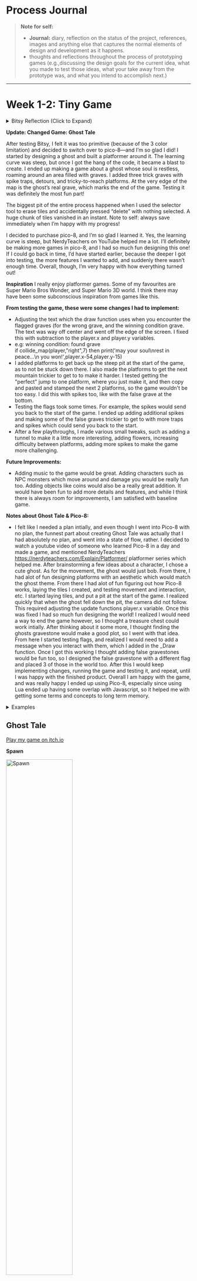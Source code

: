 
# Process Journal

> **Note for self:**
>- **Journal:** diary, reflection on the status of the project, references, images and anything else that captures the normal elements of design and development as it happens.
>- thoughts and reflections throughout the process of prototyping games (e.g.,discussing the design goals for the current idea, what you made to test those ideas, what your take away from the prototype was, and what you intend to accomplish next.) 

---

# Week 1-2: Tiny Game


<details>
<summary> Bitsy Reflection (Click to Expand)</summary>
	
   After reflecting, and playing various inspiring Bitsy games, I have narrowed my focus to a Bitsy game. I like the dialogue, and simplistic art style. 

   The scene is at the shore. A raven sits there. An orca resides in the water. The characters journey is about finding guidance and comfort in nature at the shore, as they drift on their way to finding their purpose. 
   
   Rather than going to different rooms, the player walks along the beach in the same scene, collecting items along the beach. As the player collects various different items along the beach, the dialogue progresses, revealing the characters internal journey.

   Characters: 
   - Orca: Wise, mysterious. Knows the ancient, deep, mysterious wisdom of the ocean. Deep, like the ocean. The orca ocassionaly and majestically surfaces. Truly a sight to see when he surfaces, he spouts grand wisdom, before he returns to his pod.
   - Raven: the Trickster: May act as a guide. Sharp and confrontational in nature, in contrast with the orca. Vapid, like the air. The Raven croaks and caws, and flaps it's wings around.

   Items: 
   - Driftwood: May reveal objects, perhaps carvings, for the player to see. Maybe even symbolic of people.
   - Sea glass: Symbolizes transformation. Even from the roughest of seas, can bring a beautiful gem.
   - Shell: Triggers a childhood memory, about simpler times.
   - Fishing net: 

**Notes about Testing Bitsy:**
- I really liked the dialogue and simplicity with Bitsy. I spent a decent amount of time trying to figure out how to use it, seeing if I could add more than 3 colors into the color palette with the code. After I decided 3 colors wouldn't work (and a youtuber who confirmed I should infact stop) for my idea I decided to try Pico-8. I felt like I had a solid plan with my original idea. It was supposed to be a relatively fast game but have impactful dialogue about changes in life. From the games I tested in Bitsy, my favourite part about them is how impactful they can be, from this perspective. 
- Favourite Bitsy Games I tested:
  
https://zenzoa.itch.io/wandering-home

https://le-onionboi.itch.io/spoons

https://lolabug.itch.io/no-longer-human

</details>

**Update: Changed Game: Ghost Tale**

After testing Bitsy, I felt it was too primitive (because of the 3 color limitation) and decided to switch over to pico-8—and I’m so glad I did! I started by designing a ghost and built a platformer around it. The learning curve was steep, but once I got the hang of the code, it became a blast to create. I ended up making a game about a ghost whose soul is restless, roaming around an area filled with graves. I added three trick graves with spike traps, detours, and tricky-to-reach platforms. At the very edge of the map is the ghost’s real grave, which marks the end of the game. Testing it was definitely the most fun part!

The biggest pit of the entire process happened when I used the selector tool to erase tiles and accidentally pressed “delete” with nothing selected. A huge chunk of tiles vanished in an instant. Note to self: always save immediately when I’m happy with my progress!

I decided to purchase pico-8, and I’m so glad I learned it. Yes, the learning curve is steep, but NerdyTeachers on YouTube helped me a lot. I’ll definitely be making more games in pico-8, and I had so much fun designing this one! If I could go back in time, I’d have started earlier, because the deeper I got into testing, the more features I wanted to add, and suddenly there wasn’t enough time. Overall, though, I’m very happy with how everything turned out!

**Inspiration**
I really enjoy platformer games. Some of my favourites are Super Mario Bros Wonder, and Super Mario 3D world. I think there may have been some subconscious inspiration from games like this.

**From testing the game, these were some changes I had to implement:**
- Adjusting the text which the draw function uses when you encounter the flagged graves (for the wrong grave, and the winning condition grave. The text was way off center and went off the edge of the screen. I fixed this with subtraction to the player.x and player.y variables.
- e.g: winning condition: found grave  
	if collide_map(player,"right",7) then
			print('may your soul\nrest in peace...\n   you won!',player.x-54,player.y-15)
- I added platforms to get back up the steep pit at the start of the game, as to not be stuck down there. I also made the platforms to get the next mountain trickier to get to to make it harder. I tested getting the "perfect" jump to one platform, where you just make it, and then copy and pasted and stamped the next 2 platforms, so the game wouldn't be too easy. I did this with spikes too, like with the false grave at the bottom.
- Testing the flags took some times. For example, the spikes would send you back to the start of the game. I ended up adding additional spikes and making some of the false graves trickier to get to with more traps and spikes which could send you back to the start.
- After a few playthroughs, I made various small tweaks, such as adding a tunnel to make it a little more interesting, adding flowers, increasing difficulty between platforms, adding more spikes to make the game more challenging.

**Future Improvements:**
- Adding music to the game would be great. Adding characters such as NPC monsters which move around and damage you would be really fun too. Adding objects like coins would also be a really great addition. It would have been fun to add more details and features, and while I think there is always room for improvements, I am satisfied with baseline game. 

**Notes about Ghost Tale & Pico-8:**
- I felt like I needed a plan intially, and even though I went into Pico-8 with no plan, the funnest part about creating Ghost Tale was actually that I had absolutely no plan, and went into a state of flow, rather. I decided to watch a youtube video of someone who learned Pico-8 in a day and made a game, and mentioned NerdyTeachers https://nerdyteachers.com/Explain/Platformer/ platformer series which helped me. After brainstorming a few ideas about a character, I chose a cute ghost. As for the movement, the ghost would just bob. From there, I had alot of fun designing platforms with an aesthetic which would match the ghost theme. From there I had alot of fun figuring out how Pico-8 works, laying the tiles I created, and testing movement and interaction, etc. I started laying tiles, and put a pit at the start of the game. I realized quickly that when the ghost fell down the pit, the camera did not follow. This required adjusting the update functions player.x variable. Once this was fixed I had so much fun designing the world! I realized I would need a way to end the game however, so I thought a treasure chest could work intially. After thinking about it some more, I thought finding the ghosts gravestone would make a good plot, so I went with that idea. From here I started testing flags, and realized I would need to add a message when you interact with them, which I added in the _Draw function. Once I got this working I thought adding false gravestones would be fun too, so I designed the false gravestone with a different flag and placed 3 of those in the world too. After this I would keep implementing changes, running the game and testing it, and repeat, until I was happy with the finished product. Overall I am happy with the game, and was really happy I ended up using Pico-8, especially since using Lua ended up having some overlap with Javascript, so it helped me with getting some terms and concepts to long term memory.

<details>
<summary> Examples</summary>

- e.g: Camera 
	
		cam_x=player.x-64+(player.w/2)
		if cam_x<map_start then
					cam_x=map_start
		end
		if cam_x>map_end-128 then
					cam_x=map_end-128
		end
		camera(cam_x,player.y-64)
		end
	
- e.g: Gravestone Win Condition Flag 

		function _draw()
			cls()
			map(0,0)
			spr(player.sp,player.x,player.y,1,1,player.flp) 
			
			print('your soul wanders restlessly \n you must find your grave',124,54)
			print('press x to jump',30,82)
	
</details>

## Ghost Tale

[Play my game on itch.io](https://xaynia.itch.io/ghost-tale)

**Spawn** 

<img src="https://github.com/xaynia/CART-315/blob/main/Process/Images/GhostTale-TinyGame/Spawn.gif?raw=true" alt="Spawn" width="60%" />

**Platforms** 

<img src="https://github.com/xaynia/CART-315/blob/main/Process/Images/GhostTale-TinyGame/Platforms.gif?raw=true" alt="Platforms" width="60%" />
<img src="https://github.com/xaynia/CART-315/blob/main/Process/Images/GhostTale-TinyGame/Platforms2.gif?raw=true" alt="Platforms 2" width="60%" />

**Respawn on Death** 

<img src="https://github.com/xaynia/CART-315/blob/main/Process/Images/GhostTale-TinyGame/Death.gif?raw=true" alt="Death Animation" width="60%" />

<details>
<summary> More gifs </summary>

**False Grave** 

<img src="https://github.com/xaynia/CART-315/blob/main/Process/Images/GhostTale-TinyGame/False-grave.gif?raw=true" alt="False Grave" width="60%" /> 

**Win** 

<img src="https://github.com/xaynia/CART-315/blob/main/Process/Images/GhostTale-TinyGame/Win.gif?raw=true" alt="Win" width="60%" />`

[More: Github Image Folder](https://github.com/xaynia/CART-315/tree/main/Process/Images/GhostTale-TinyGame)

</details>

# Week 3
>Note: I emailed you about this week.

# Week 4
This week, I focused on setting up my development environment (Rider and Unity), organizing my GitHub repository, and diving into the [Unity Essentials](https://learn.unity.com/pathway/unity-essentials) pathway on Unity Learn. I logged **15 hours** of work (tracked via Toggl) which included:

- Installing and configuring Rider and Unity  
- Reviewing Unity basics through tutorials and reading documentation  
- Consolidating notes and references from the tutorials  
- Committing tutorial progress to GitHub under a new `Tutorials` folder  

These foundational steps have helped me feel more comfortable and confident using Unity. My next goal is to apply everything I’ve learned by starting a new prototype and brainstorming my own game ideas.

## What I Accomplished

1. **Fixed Github Repository**  
   - Fixed GitHub repository, pushed tutorial progress according to MDM guidelines (each commit includes a brief message and reflection).  
   - Configured Rider with Unity for scripting in C#.  
   - All tutorial work is safely pushed to GitHub in a dedicated tutorials folder within projects folder.

2. **Unity Learn:** [Essentials Pathway](https://learn.unity.com/pathway/unity-essentials%29)
   - **Editor Essentials**  
   - **3D Essentials**  
   - **Audio Essentials**  
   - **Programming Essentials**  

   Each mission took roughly two hours, and I worked step-by-step through videos and instructions. These covered scene navigation, prefab creation, physics materials, audio sources/listeners, basic scripting (C#), and more. Completing these has given me a solid grasp of the Unity Editor’s core concepts.


**Just a few of the [photos (link to Github photos folder)](https://github.com/xaynia/CART-315/tree/main/Process/Images/W4) I documented:**
   ![Ball-ramp-test-collison](https://raw.githubusercontent.com/xaynia/CART-315/main/Process/Images/W4/Ball-ramp-test-collison.png)

### Creating a horse mural:
![Mural-before](https://raw.githubusercontent.com/xaynia/CART-315/main/Process/Images/W4/Mural-before.png)

![Mural-after](https://raw.githubusercontent.com/xaynia/CART-315/main/Process/Images/W4/Mural-after.png)

### Finding hidden numbers for Unity's launch year, and getting fireworks:
![Hidden-number-0](https://raw.githubusercontent.com/xaynia/CART-315/main/Process/Images/W4/Hidden-number-0.png)

![Hidden-number](https://raw.githubusercontent.com/xaynia/CART-315/main/Process/Images/W4/Hidden-number.png)

![Fireworks](https://raw.githubusercontent.com/xaynia/CART-315/main/Process/Images/W4/Fireworks.png)


4. **Notes & References**  
   - **[Compiled detailed study notes](https://docs.google.com/document/d/19Ob0PXCKj5om9A9qJfeEV1U9GgErxdfeat1Ouwohhno/edit?usp=sharing)** (with screenshots) in a separate Google Doc. Because of the volume of images and formatting, I decided not to include them _directly_ in my GitHub process journal, but linked to this doc for reference.  
   - These notes include step-by-step instructions for Unity basics like game objects, materials, collisions, physics, and audio.
   - The notes include highlights from tutorials and much more photos as well.
   - Creating these notes will be cumulative – they help me consolidate information.

5. **Toggl Track Time Logged**  
   - Spent a total of **15 hours** on setup, tutorials, reading, and documentation for this week.

## Reflections

- **MDM Framework:** While most of my commits so far are tutorial-based, I’m practicing good habits by writing short reflections in each commit message. Even though these were guided by Unity’s lessons rather than my own design decisions, it’s good practice to capture what I learned and why it’s relevant.  
- **Comfort Level:** I feel more at home in the Unity interface now— I think getting over this inital hump was the biggest challenge. I feel particularly much more at ease navigating unity (e.g., using the scene view, using transform tools, and setting up basic scripts in Rider). The tutorials were very thorough and gave me plenty of hands-on practice, helping me feel confident navigating in Unity.  
- **Challenges & Insights:**  
	 - Navigating Rider remains something I need to get used to. I think more practice will definitely help!
  - Some tutorials can feel long, especially with the long hours I put into catching up, however the repetition helped solidify my understanding. Despite this, I will say, that learning the many nuances of the Editor (e.g., global vs. local coordinates, pivot vs. center modes) was very fun. 
 

## Next Steps

1. **Prototype Brainstorming**  
   - Begin brainstorming on a small unique game concept to apply these new skills.  
   - Narrow down a simple mechanic or theme to implement first—something I can build, test, and iterate on.
   - Start implementing weekly class content into a prototype.

2. **Rapid Prototyping & Iteration**  
   - Implement MDM framework more intentionally as I start my own project. For each “design move,” I’ll commit with a short reflection about my intent, changes, and next steps.  
   - Conduct quick playtests (even if it’s just me or a friend) to inform how I tweak gameplay mechanics.

3. **Add to the Process Journal**  
   - Continue writing weekly entries like this one.  
   - Potentially integrate a short “artist’s statement” or “manifesto” to clarify my game’s core idea once I have it.  

## Highlights
- **Repository:** Fully set up with a clear folder structure
- **Tools:** Rider + Unity successfully configured (no more environment issues).  
- **Unity Essentials Missions Completed:**  
  - Editor Essentials  
  - 3D Essentials  
  - Audio Essentials  
  - Programming Essentials  
- **Notes/Reference:** Created a robust reference document [Google Doc](https://docs.google.com/document/d/19Ob0PXCKj5om9A9qJfeEV1U9GgErxdfeat1Ouwohhno/edit?usp=sharing) with screenshots and detailed steps.  
- **Hours Logged:** 15 hours this week.  
- **Ready to Apply:** Confident with Unity’s interface and excited to brainstorm and build my first prototype. My goal is to start implementing weekly class content into a prototype.


# Week 5: Feb 13
**Exploration Prototype 3 – Design Journal**

![Single Sphere](https://github.com/xaynia/CART-315/blob/main/Process/Images/W5_ExplorationPrototype3/Single-sphere.png)

I set out to recreate the magical feeling of Summit One Vanderbilt’s mirrored room, where spheres float around and visitors can interact with them. My idea was to spawn metallic spheres from above, have them land on a plane, and allow the player to walk among them. I added a FallingSphere prefab with physics, a Spawner script to make it rain spheres, and a simple WASD/mouse-look controller so I could freely explore the scene. Initially, the spheres vanished too quickly because of scale-shrinking code, so I removed that logic to let them remain visible and behave more like rain. When the plane was too small, I felt overwhelmed by spheres “drowning” the player, so I enlarged the plane for a better sense of space.

I also experimented with **singleton** usage to manage and track all the spawned spheres. While testing collisions, I ran into the frustrating problem of spheres either knocking the player over or passing through the ground when set to “Is Trigger.” After multiple attempts (including placing triggers on the spheres themselves), I eventually found that adding a **trigger collider** to the player worked best—allowing the spheres to collide normally with the ground but not shove the player around. Although I never fully got the spheres to disappear upon touching the player in this prototype, I tested two different collision setups (on the sphere vs. on the player) and learned a lot about Unity’s physics layers, triggers, and the basics of singletons.

Overall, I spent around **8 hours** coding and refining collisions, plus about **3 hours and 20 minutes** reading and note-taking (tracked via Toggl Track), which I [uploaded to GitHub](https://github.com/xaynia/CART-315/blob/main/Process/Images/Notes/Week%205%20Book%20Notes.pdf). My next goals are to add more bounciness to the spheres, let the player interact with them more (like bouncing them around), and possibly implement a scoring system to further encourage engagement. Despite the challenges, the prototype now successfully spawns an endless “rain” of spheres inspired by Summit One Vanderbilt, and I have a much better grasp on how to combine singletons, colliders, and triggers for future projects.

![Falling Spheres](https://github.com/xaynia/CART-315/blob/main/Process/Images/W5_ExplorationPrototype3/FallingSpheres.png)

![Falling Sphere Prefab](https://github.com/xaynia/CART-315/blob/main/Process/Images/W5_ExplorationPrototype3/FallingSphere.png)

## Reflection
This felt like my first time using Unity without "training wheels" (i.e.: practicing Unity Learn tutorials, reading about Unity, or taking notes), which made starting my first Unity project from scratch both overwhelming and relieving (to finally be practicing what I have learned) at the same time.  

I met my goal of starting a prototype this week! I am very happy about that. Tracking my time in Toggltrack has been very helpful for me to figure out how to have a better week the next week, as well as manage my time. I feel like I am getting better at navigating Github, and Rider, and Unity too – even if it feels overwhelming at times (mainly because of how much there is to know in Unity before you even use it).

Currently I'm trying to find the right balance between learning and practicing in Unity. I plan to keep sprinkling in more guided Unity Learn tutorials (scripting and smaller game tutorials, currently), because they help me feel more comfortable using Unity. And I also plan to start start working on my weekly prototypes earlier in the week too. I think learning and practicing in Unity is exactly what I need to be doing before I can come up with a concrete idea for my final project – but I do plan on starting to checkout more Youtube videos to get ideas flowing too. 


## Key Accomplishments & Notes

### Spawner & Prefab Setup
- Created a **Spawner** script that instantiates `FallingSphere` prefabs from above.  
- Added a player character with movement and camera look, improving immersion.

### Collision Challenges & Solutions
- Initially, spheres shrank too quickly or knocked the player over.
- Experimented with triggers on spheres (they passed through the ground).
- **Final fix**: a trigger collider on the player that would remove spheres on contact, while they still collided with the floor.

### Singleton Exploration
- Implemented a singleton to manage the sphere list and removal.
- Encountered collider issues unrelated to the singleton itself, but learned how to globally track and destroy spheres via a single manager.

### Time Logged
- ~8 hours on scripting, testing, and collision troubleshooting.
- ~3 hours of reading/documentation, posted to GitHub.

### Prototype Potential Next Steps
- Increase sphere bounciness and add more interactivity (possibly a scoring mechanic).
- Continue refining player interactions—pushing or bouncing the spheres.

## References
- [Notes](https://github.com/xaynia/CART-315/blob/main/Process/Images/Notes/Week%205%20Book%20Notes.pdf)
- [Single Sphere](https://github.com/xaynia/CART-315/blob/main/Process/Images/W5_ExplorationPrototype3/Single-sphere.png)  
- [Falling Spheres](https://github.com/xaynia/CART-315/blob/main/Process/Images/W5_ExplorationPrototype3/FallingSpheres.png)  
- [Falling Sphere Prefab](https://github.com/xaynia/CART-315/blob/main/Process/Images/W5_ExplorationPrototype3/FallingSphere.png)
- [Github Images and Notes Log](https://github.com/xaynia/CART-315/tree/main/Process/Images)  

# Week 6:  Feb 20 | *Exploration Prototype 4 (Continuation)*

> ## What Changed This Week
>- Fixed the **trigger collision issue** (the spheres not disappearing on player contact), by adding the correct tag `FallingSphere` (to sphere prefab being spawned) that `PlayerTriggerZone`  script was looking for.
>- Added a `score` variable to the Spawner (singleton): increases score when player contacts spheres
>- Created a TextMeshPro UI display for the score


### Debugged Singleton Logic: Spheres Now Disappear on Player Contact
Picking up from last time, I investigated why the spawned spheres wouldn’t disappear upon player contact. I discovered the issue: the sphere prefabs which were being spawned were missing a necessary tag that the `PlayerTriggerZone` script was checking for (missing tag: `FallingSphere`).

```csharp
public class PlayerTriggerZone : MonoBehaviour
{
    private void OnTriggerEnter(Collider other)
    {
        if (other.CompareTag("FallingSphere"))
        {
            if (Spawner.instance != null)
            {
                Spawner.instance.RemoveSphere(other.gameObject);
            }
            else
            {
                Destroy(other.gameObject);
            }
        }
    }
}
```

Once I added the correct tag, `PlayerTriggerZone` script checks for the sphere’s tag, then it calls `Spawner.instance.RemoveSphere` (from `Spawner` Singleton script) to remove and destroy the sphere whenever the player collides with it.
![Singleton Logic: Player Contact Makes Spawned Sphere Disappear](https://raw.githubusercontent.com/xaynia/CART-315/main/Process/Images/W6_ExplorationPrototype4/SingletonLogicDebug-SpheresDissapearonPlayerContact.gif)

### Added Score in Singleton Spawner and Score UI (TextMeshPro)
Using the same newly working logic, I introduced a `score` variable to the `Spawner` singleton script. Whenever `RemoveSphere` is called (i.e., when a sphere is collected by the player), the score increases by one.

To display the score, I created a UI Canvas with a child TextMeshPro UI object. I then added a `ScoreDisplay` script
```csharp 
using System.Collections;  
using System.Collections.Generic;  
using UnityEngine;  
using TMPro;  
  
// Score Display Script
public class ScoreDisplay : MonoBehaviour {  
  public TextMeshProUGUI scoreText;  
  
  void Update() {  
  //  Show the current score (Spheres player collides with [from the Spawner])  
  scoreText.text = "Score: " + Spawner.instance.score;  
 }}
```
to the child, and in the inspector dragged the TextMeshPro component onto the script's scoreText field. This script references `Spawner.instance.score` to show the current score on the screen.

![Score UI](https://raw.githubusercontent.com/xaynia/CART-315/main/Process/Images/W6_ExplorationPrototype4/ScoreUI.gif)
I adjusted child Y position settings, max/min size, alignment, and position to be small in the top left corner. I set parent render mode to overlay too.
![Resized Score UI](https://raw.githubusercontent.com/xaynia/CART-315/main/Process/Images/W6_ExplorationPrototype4/SmallerScoreUI.gif)

## Challenges (Troubleshooting)

### Adding TextMeshPro UI

I spent about an hour fixing the hot-pink text issue in TextMeshPro. This happened because I added the UI code to the Score GameObject in play mode, and missed a notification from Unity to download the TMP Essential Resources. so once I realized I needed this, first, I manually imported them TMP resources in Unity.
![Debugging UI](https://raw.githubusercontent.com/xaynia/CART-315/main/Process/Images/W6_ExplorationPrototype4/Debugging.png)
 Then, I changed the font asset and material preset for `TMP_SubMeshUI` components to **LiberationSans SDF** and **Unity Atlas Material**, which solved the problem
![Score UI](https://raw.githubusercontent.com/xaynia/CART-315/main/Process/Images/W6_ExplorationPrototype4/ScoreUI.gif)


 ### Rider: Push Error
After I finally got everything working and tested the UI, I pushed everything in Rider (the changes and a few hundred of the new TextMeshPro  files), Rider sent a notification to authorize Github again in the browser which I accidentally closed, and then I got the error.
 
	 error: RPC failed; HTTP 400 curl 22 The requested URL returned error: 400 send-pack: unexpected disconnect while reading sideband packet.

 I spent another hour *attempting* to troubleshoot the error in Rider, and Github Desktop (I tried reauthorizing Github, undoing the changes, trying to push them (because nothing was actually pushed), etc).

After coming back to it the next day and [looking up the issue online](https://stackoverflow.com/questions/77856025/git-error-rpc-failed-http-400-curl-22-the-requested-url-returned-error-400-se), I fixed by increasing the buffer size with:

	git config http.postBuffer 524288000

Then I re-attempted the push. I also added a `.gitignore` to exclude some TextMeshPro example resources.


## Reflection
Debugging the UI took longer than expected, mainly because I was juggling multiple scripts and couldn’t pinpoint the problem. It turned out to be a small oversight—missing the proper tag. Even so, it took me about an hour to trace that down.

Troubleshooting the Rider push error also took a long time. In hindsight I spent alot of time blindly trying to fix the problem and I should have looked it up sooner. I'm still not entirely sure if the TextMeshPro files caused the error, or if closing Github authorization popup tab during the push caused the error, but I assume it's the former.

Despite the challenge, I feel more organized this week. I started earlier, kept track of my time, and wrote my journal as I went along. This consistent workflow makes me feel like I’m finally getting into a programmer’s mindset.

I also discovered _Gifski_, a Mac app that converts videos into GIFs, making my documentation more visual. Additionally, I’ve been using _StackEdit_ for Markdown writing, which helps me preview changes in real time (though it lacks custom commit messages) – It's really helping me learn markdown well!

### Change Test Goals:

### What I learned:

### Success:

### How I would keep exploring this idea:

## Resources
- [Link to Project Folder (Continuation of Last Week’s Prototype 3)](https://github.com/xaynia/CART-315/tree/main/Projects/ExplorationPrototype3) 
- [Week 6 Image Log](https://github.com/xaynia/CART-315/tree/main/Process/Images/W6_ExplorationPrototype4)


# Week 6: Extra Credit Game Analysis: 

> **Game Analysis:**
> Find a game that you know well or are intrigued by. 
> What decisions have the designers made that cause the game to be interesting? 
> Where have they failed? Think mechanically rather than thematically.
>  What ideas/methods/techniques do you think you could borrow for future projects?

 ### *Zelda Tears of The Kingdom* (TOTK)
 
##  Interesting Design Decisions

#### Link's Abilities:
Link has several abilities, each earned during a shrine. These abilities allow you to manipulate objects, affecting the way you can interact with the game.

- **Ultrahand:** move/rotate/bind objects
	- bind multiple objects (up to 21) together to create new objects 
		- bind zonai devices with objects to create vehicles, flying devices
- **Fuse:** combine objects to create new items
	- combine weapons/shields with materials in the world
- **Recall:** allows you to reverse an objects movement in time.
- **Ascend:** allows link to travel through solid ceilings above him

These abilities open up a new realm of creative possibilities. They’re interesting because they let players choose *how* to tackle puzzles and combat, encouraging inventive solutions. 

For example:
- Reach areas you normally couldn’t by combining Recall, Ascend, and Ultrahand.
- Use Ultrahand in combat (e.g: dropping boulders on enemies). You can move multiple items at once too.
- Fuse allows you create a range of special weapons/shields/arrows
	- e.g: 
		- fuse an icicle with a weapon/shield to create a freezing weapon (i.e., freeze enemies)
		- freeze monster parts (shows fuse attack power) with weapon to create strong weapon 
		- fuse inventory item to arrow when shooting arrow
			- e.g:
				- bomb flower + arrow = bomb arrow
				- fire fruit + arrow = flaming arrow

### Physics
What makes these abilities so special is how they interact and change the physics of objects. This interplay is central to the entire game (exploring, combat puzzles, etc). For instance, the game’s physics engine treats every fused item or Zonai device as a physical object with its own weight, collision, and momentum—so when you bind them together, the physics engine tries to simulate them realistically. This enables players to experiment with a sense that anything could work if they find the right combination or angle, which not only fuels creativity but also solutions to challenges.

## Design Fails
### Overly Exploitable Ability Physics: 
The game’s physics engine and abilities create endless possibilities. Vehicles and flying devices made from Zonai devices are intended to be limited by Zonai battery. However, because you can combine almost anything, it’s common to see vehicles **modified** in ways the developers never intended.

**Examples:**

**e.g: No Battery Infinite Flight Aircraft**  
I found (one of many examples on [Youtube](https://www.youtube.com/watch?v=7uzDn_20oiE&t=10s)) this build which does this to create this exploit:
>- **Fuse** a Flux Construct I block part to your shield/weapon (you don't even need to defeat it, you can just attack it, and fuse his part)
>- **Fuse** a propeller (from *Turbine Power* Shrine) to your shield/weapon. 
>- Then go to Peilison in Tarrey Town, an NPC you can pay to **unfuse** them. 
>- Then you can use **ultrahand** to bind the parts together to create the build 
>- Also needed: speark-like weapon (e.g. pitchfork), and a Zonai steering stick (uses no Zonai power)

This exploit bypasses the limit (Zonai power, and intended flying devices) created by the game entirely. And by fusing and unfusing items, players can gain access to building blocks they weren't intended to use to build. Since it completely sidesteps the energy-cell system (collecting batteries, managing flight time), core progression elements become moot.

**e.g:  Infinite Battery Exploit with Cooking Pots**
>- When flying with a hot air balloon, you normally lose altitude if the battery depletes. By opening your inventory and using a single-use cooking pot (Zonai item), you effectively reset or recharge your battery, preventing the balloon from dropping.

The original design goal—requiring players to plan battery usage—is undermined when you can simply reset your Zonai energy on demand.

**e.g: Preventing Gliders from Despawning**
>-   If you attach extra fans backward on a glider and mount a steering stick, the glider won’t nosedive or despawn once battery runs out.
>-   It essentially remains functional, letting you fly indefinitely without burning additional resources.

Glider despawning was intended to limit flight duration. This exploit overrides the limitation, which again, makes exploration become trivial.

**e.g: Infinate Heigh Glitch**
>- If you place a stabilizer onto a U-shaped block (from the depths), stand in it, trigger a memory cutscene, and exit. 
>- This can catapult Link high into the sky, effectively creating infinite height gain

This glitch bypasses standard travel mechanics (e.g.: rockets, hot air balloons) which again have limitations. This matters mechanically because it allows players to bypass environmental challenges and achievements (like climbing mountains, or reaching floating islands, etc).

### Unbalanced Arrow Supply/Demand
Arrows are in high demand and can be frustratingly scarce or expensive, prompting repetitive rupee farming methods, or infinate arrow glitches/exploits. 

Arrows are in high demand but can be scarce or expensive, encouraging repetitive rupee farming (e.g., gem farming from Stone Talus spawns) or reliance on infinite-arrow glitches/exploits. The pricing and availability of arrows could perhaps be a design oversight. While the developers likely intended some scarcity, it can feel overly punishing or tedious, driving players to repetitive grinds just to get basic resources.

### Save/Load Abuse: 
Players can save right before a difficult fight and reload repeatedly if they fail, negating many of the intended risks. This design choice removes tension from high stake battles because it removes risk (penalty and losses), and inadvertently reduces difficulty. Some players appreciate it; others see it as diminishing challenge.

## Borrowable Ideas/Methods/Techniques for Future Projects

**The creative abilities and physics truly form a double-edged sword.** On one hand, Link’s expansive toolkit is a huge part of what makes the game so appealing, because there are practically endless possibilities to tackle any situation.

On the other hand, with so much creative freedom, players naturally discover ways to bypass design intent—like building flying vehicles that ignore intended flight-time limits. I can see why TOTK puts restrictions on flying devices, given that real-life aircraft have resource constraints. Meanwhile, other games (like GTA) don’t bother with flight limits (planes needing no fuel), providing a whole different play experience without those concerns.

Still, I’ve got to give props to the players and TOTK for crafting such a robust physics simulation, where everyone can invent and test imaginative creations in ways that even the developers might not have foreseen.

### Player Abilities:
What I would takeaway from TOTK, is the idea of the abilities being something people could only dream of having. I would opt for some different abilities, thinking about guardrails to prevent exploits (e.g: balance them with resource costs or situational limitations)
- Elemental manipulation (player can manipulate fire, air, water, earth, light)
- Teleportation (similar to map teleportation in TOTK)
- Necromancy
- Ability for *character* to fly (defy physics)

### Game Physics Ideas:
- Element interaction
	- e.g: 
		- Ice and fire (and magma when you combine them)
		- Fire melts ice
		- Water can heat/freeze 
		- Food can heat/freeze

### Cooking Mechanic:
I love the cooking mechanic in TOTK. I love how it enables you to explore, gather items, and experiment. The cutscene is wonderful too, and the experience feels very cozy. I do wish, however, there was *more* recipes creations. 

**Some of my favourite aspects of TOTK cooking:**

There are so many **different ways to cook**:
- **Meal:** food ingredients cooked in a pot 
- **Elixir:** critter and monster part cooked in a pot
- **Roast:** food cooked by fire (or extreme heat)
- **Frozen:** food laid on freezing ground
- **Boiled:** egg put in hot spring
- **Fairy Tonic:** fairy + recipe
- **Dubious Food:** minimally restores HP (recipe fail)

And different cooking **effects**:
- **Meal:** restores hearts (HP), special effects
- **Elixir:** restores 2x hearts (HP), special effects
- **Roast:** restores less hearts (HP), but stacks in inventory
- **Frozen:** provides heat resistance
	- can fuse to shield to shield surf
- **Boiled:** egg put in hot spring
- **Fairy Tonic:** restores 2x hearts (HP), prevents dubious recipe

And different **ingredient effects** to cook with:
- **Hearty**
- **Spicy**
- **Chill**
- **Mighty**: increases attack
- Normal

### Object Special Effects:
An overarching theme of cooking and fuse, is **object properties which have effects**. I like the idea of adding special properties to objects in the game (herbs, fruits, gems, etc) that be used (e.g. cooking, to make weapons more powerful) to encourage players to combine items in strategic ways.

## Closing Thoughts
In the end, what I love most about _Tears of the Kingdom_ is its ability to **spark creativity** through abilities and physics—letting you **experiment** and solve challenges in countless ways. This design is definitely a double-edged sword: the same openness that makes the game so fascinating can also lead to players bypassing large chunks of content. Still, I’m blown away by just how expansive and polished the physics system is, even if replicating it on that scale would be tough for most projects. Instead, I’d aim to borrow some of my favorite ideas, like **player abilities, dynamic cooking, objects with special properties, and elemental interactions**—and adapt the abilities with a bit more caution.
